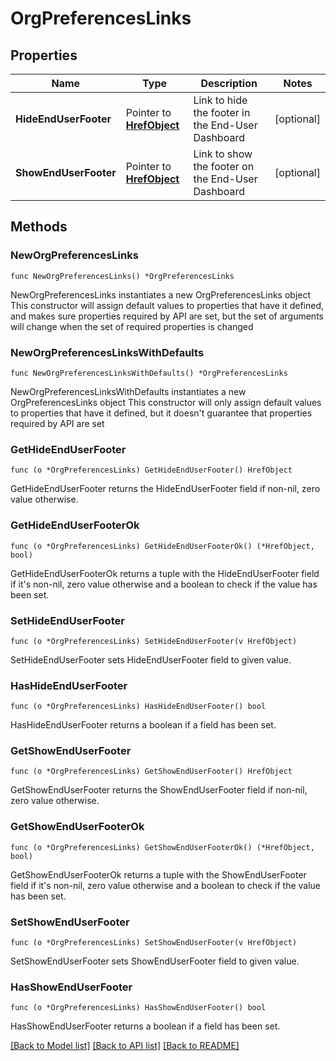 # OrgPreferencesLinks

## Properties

Name | Type | Description | Notes
------------ | ------------- | ------------- | -------------
**HideEndUserFooter** | Pointer to [**HrefObject**](HrefObject.md) | Link to hide the footer in the End-User Dashboard | [optional] 
**ShowEndUserFooter** | Pointer to [**HrefObject**](HrefObject.md) | Link to show the footer on the End-User Dashboard | [optional] 

## Methods

### NewOrgPreferencesLinks

`func NewOrgPreferencesLinks() *OrgPreferencesLinks`

NewOrgPreferencesLinks instantiates a new OrgPreferencesLinks object
This constructor will assign default values to properties that have it defined,
and makes sure properties required by API are set, but the set of arguments
will change when the set of required properties is changed

### NewOrgPreferencesLinksWithDefaults

`func NewOrgPreferencesLinksWithDefaults() *OrgPreferencesLinks`

NewOrgPreferencesLinksWithDefaults instantiates a new OrgPreferencesLinks object
This constructor will only assign default values to properties that have it defined,
but it doesn't guarantee that properties required by API are set

### GetHideEndUserFooter

`func (o *OrgPreferencesLinks) GetHideEndUserFooter() HrefObject`

GetHideEndUserFooter returns the HideEndUserFooter field if non-nil, zero value otherwise.

### GetHideEndUserFooterOk

`func (o *OrgPreferencesLinks) GetHideEndUserFooterOk() (*HrefObject, bool)`

GetHideEndUserFooterOk returns a tuple with the HideEndUserFooter field if it's non-nil, zero value otherwise
and a boolean to check if the value has been set.

### SetHideEndUserFooter

`func (o *OrgPreferencesLinks) SetHideEndUserFooter(v HrefObject)`

SetHideEndUserFooter sets HideEndUserFooter field to given value.

### HasHideEndUserFooter

`func (o *OrgPreferencesLinks) HasHideEndUserFooter() bool`

HasHideEndUserFooter returns a boolean if a field has been set.

### GetShowEndUserFooter

`func (o *OrgPreferencesLinks) GetShowEndUserFooter() HrefObject`

GetShowEndUserFooter returns the ShowEndUserFooter field if non-nil, zero value otherwise.

### GetShowEndUserFooterOk

`func (o *OrgPreferencesLinks) GetShowEndUserFooterOk() (*HrefObject, bool)`

GetShowEndUserFooterOk returns a tuple with the ShowEndUserFooter field if it's non-nil, zero value otherwise
and a boolean to check if the value has been set.

### SetShowEndUserFooter

`func (o *OrgPreferencesLinks) SetShowEndUserFooter(v HrefObject)`

SetShowEndUserFooter sets ShowEndUserFooter field to given value.

### HasShowEndUserFooter

`func (o *OrgPreferencesLinks) HasShowEndUserFooter() bool`

HasShowEndUserFooter returns a boolean if a field has been set.


[[Back to Model list]](../README.md#documentation-for-models) [[Back to API list]](../README.md#documentation-for-api-endpoints) [[Back to README]](../README.md)


